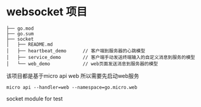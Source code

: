 # websocket 项目

```
├── go.mod
├── go.sum
├── socket
│   ├── README.md
│   ├── heartbeat_demo      // 客户端到服务器的心跳模型
│   ├── service_demo        // 客户端手动发送终端输入的自定义消息到服务的模型
│   └── web_demo            // web页面发送消息到服务器的模型
```
该项目都是基于micro api web 所以需要先启动web服务
```
micro api --handler=web --namespace=go.micro.web
```
socket module for test
